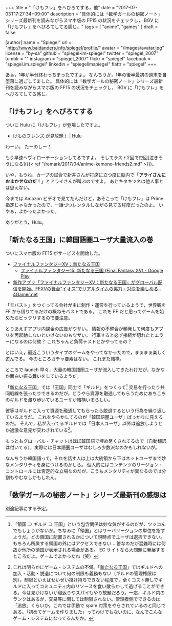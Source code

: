 +++
title = "「けもフレ」をへびろてする，他"
date =  "2017-07-03T17:27:34+09:00"
description = "具体的には「数学ガールの秘密ノート」シリーズ最新刊を読みながらスマホ版の FF15 の状況をチェックし， BGV に「けもフレ」をへびろてしてる感じ。"
tags        = [ "anime", "games" ]
draft = false

[author]
  name      = "Spiegel"
  url       = "http://www.baldanders.info/spiegel/profile/"
  avatar    = "/images/avatar.jpg"
  license   = "by-sa"
  github    = "spiegel-im-spiegel"
  twitter   = "spiegel_2007"
  tumblr    = ""
  instagram = "spiegel_2007"
  flickr    = "spiegel"
  facebook  = "spiegel.im.spiegel"
  linkedin  = "spiegelimspiegel"
  flattr    = "spiegel"
+++

あぁ，1年が半分終わっちまったですよ。
なんちうか，1年の後半最初の週末を自堕落に過ごしてました。
具体的には「数学ガールの秘密ノート」シリーズ最新刊を読みながらスマホ版の FF15 の状況をチェックし， BGV に「けもフレ」をへびろてしてる感じ。

## 「けもフレ」をへびろてする

ついに Hulu に「けもフレ」が登場したですよ。

- [けものフレンズ が見放題！ | Hulu](https://www.happyon.jp/kemono-friends)

わーい。
たーのしー！

もう早速ヘヴィローテーションしてるですよ。
そしてラスト2回で毎回[泣きそうになる]({{< ref "/remark/2017/04/anime-kemono-friends2.md" >}})。

いや，もうね，カープの試合で新井さんが打席に立つ度に脳内で「**アライさんにおまかせなのだ！**」とアライさんが叫ぶのですよ。
あとキタキツネは他人事とは思えない。

今までは Amazon ビデオで見てたんだけど，あそこって「けもフレ」は Prime 指定じゃなかったので，一話づつレンタルしながら見てる程度だったのよ。
いやぁ，よかったよかった。

ありがとう，Hulu。

## 「新たなる王国」に韓国語圏ユーザ大量流入の巻

ついにスマホ版の FF15 がサービスを開始した。

- [ファイナルファンタジーXV：新たなる王国](https://www.finalfantasyxv.jp/)
    - [ファイナルファンタジー15: 新たなる王国 (Final Fantasy XV) - Google Play](https://play.google.com/store/apps/details?id=com.epicactiononline.ffxv.ane)
- [新作アプリ「ファイナルファンタジーXV：新たなる王国」がグローバル配信を開始。FFXVの舞台“イオス”でリアルタイムの協力・対決を楽しめる - 4Gamer.net](http://www.4gamer.net/games/379/G037998/20170629005/)

「モバスト」をつくってる会社が主に制作・運営を行っているようで，世界観を FF から借りてるだけの概ねモバストである。
これを FF だと思ってゲームを始めたらビックリするので要注意。

とりあえずアプリ内課金の広告がウザい。
情報の不整合が頻発して何度もアプリを再起動しないといけないのもウザい。
行軍すると必ず接続が切れたとエラーになるのは何故？ これちゃんと負荷テストとかやってるの？

とはいえ，最近こういうタイプのゲームをやってなかったので，まぁまぁ楽しく遊んでる。
今のところガチャ要素はない。
これまた結構。

ところで launch 早々，大量の韓国語圏ユーザが流入してきたわけだが，なかなか面白い振る舞いをしているようだ。

「[新たなる王国]」では「王国」同士で「ギルド」をつくって[^gd] 交易を行ったり共同戦線を張ったりできるのだが，どうやら資源を融通してもらうためにあちこちのギルドを渡り歩いているユーザが結構いるらしい。

[^gd]: 「領国 $\supset$  ギルド $\supset$ 王国」という包含関係は妙な気がするのだが，ツッコんでもしょうがないか。ちなみに「領国」とはサーバリージョンの単位を指すようだ。どの領国に配置されるかについて現時点でユーザは選択できない。もちろん所属する領国の外にはアクセスできない... 筈なのだが混雑時には何故か他所の領国が表示される場合がある。 EC サイトなら大問題に発展するところだよ。ゲームでよかったね（笑）

彼等はギルドに入って資源を融通してもらったら脱退するという行為を繰り返しているようだ。
これをやらかしてるのが「韓国語圏ユーザ」ばっかりに見えるのだ。
そんで，私が入ってるギルドでは「日本人ユーザ」以外は追放しようとか過激な意見が交わされている[^gd2]。

[^gd2]: これは明らかにゲーム・システムの不備。「[新たなる王国]」ではギルドへの加入・活動・脱退について何の制限も義務もない（ギルドの管理権限は別）。制限といえばせいぜい掛け持ちできない程度で，全くコスト無しでギルドに入ってコミュニティ内のリソースを食い散らかして逃げることができる。今は見かけないが寝返りやスパイもやり放題だろう。一応，ギルド内のランクはあるが，交易等に関しては制限されない。管理者側でできるのは「追放」くらいか。これでは手動で spam 対策をやらされているのと同じである。「初めてゲームを作りました」ってわけでもないのに，なんでこんなゲーム・システムになってるんだか。

もっともグローバル・チャットはほぼ韓国語で埋め尽くされてるので（自動翻訳は付いてる），実際には日本語圏ユーザはむしろ少数派なのかもしれないが。

なんちうか韓国語って，それを話す人は上は大統領から下はネットユーザまで妙なメンタリティを身につけるのかしら。
個人的にはコンテンツのリージョン・コントロールには否定的な立場なのだが，こうもメンタリティが異なるのでは分割もやむなしかもしれん。

## 「数学ガールの秘密ノート」シリーズ最新刊の感想は

別途記事にする予定。

[新たなる王国]: https://www.finalfantasyxv.jp/ "ファイナルファンタジーXV：新たなる王国"
